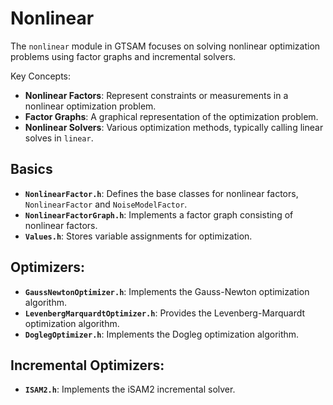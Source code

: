 # Nonlinear

The `nonlinear` module in GTSAM focuses on solving nonlinear optimization problems using factor graphs and incremental solvers. 

Key Concepts:
- **Nonlinear Factors**: Represent constraints or measurements in a nonlinear optimization problem.
- **Factor Graphs**: A graphical representation of the optimization problem.
- **Nonlinear Solvers**: Various optimization methods, typically calling linear solves in `linear`.

## Basics
- **`NonlinearFactor.h`**: Defines the base classes for nonlinear factors, `NonlinearFactor` and `NoiseModelFactor`.
- **`NonlinearFactorGraph.h`**: Implements a factor graph consisting of nonlinear factors.
- **`Values.h`**: Stores variable assignments for optimization.

## Optimizers:
- **`GaussNewtonOptimizer.h`**: Implements the Gauss-Newton optimization algorithm.
- **`LevenbergMarquardtOptimizer.h`**: Provides the Levenberg-Marquardt optimization algorithm.
- **`DoglegOptimizer.h`**: Implements the Dogleg optimization algorithm.

## Incremental Optimizers:
- **`ISAM2.h`**: Implements the iSAM2 incremental solver.
